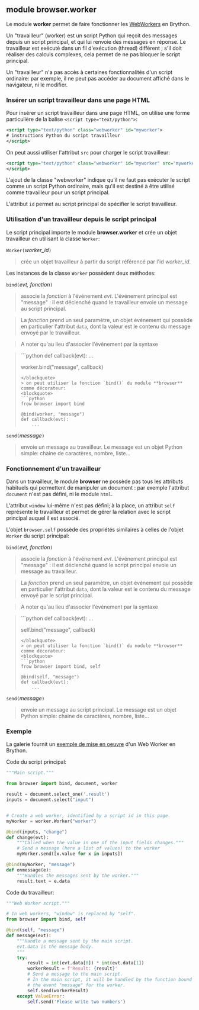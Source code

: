 module **browser.worker**
-------------------------

Le module **worker** permet de faire fonctionner les
[WebWorkers](https://developer.mozilla.org/en-US/docs/Web/API/Web_Workers_API)
en Brython.

Un "travailleur" (worker) est un script Python qui reçoit des messages depuis
un script principal, et qui lui renvoie des messages en réponse. Le
travailleur est exécuté dans un fil d'exécution (thread) différent ; s'il
doit réaliser des calculs complexes, cela permet de ne pas bloquer le script
principal.

Un "travailleur" n'a pas accès à certaines fonctionnalités d'un script
ordinaire: par exemple, il ne peut pas accéder au document affiché dans le
navigateur, ni le modifier.

### Insérer un script travailleur dans une page HTML

Pour insérer un script travailleur dans une page HTML, on utilise une forme
particulière de la balise `<script type="text/python">`:

```xml
<script type="text/python" class="webworker" id="myworker">
# instructions Python du script travailleur
</script>
```

On peut aussi utiliser l'attribut `src` pour charger le script travailleur:

```xml
<script type="text/python" class="webworker" id="myworker" src="myworker.py">
</script>
```

L'ajout de la classe "webworker" indique qu'il ne faut pas exécuter le script
comme un script Python ordinaire, mais qu'il est destiné à être utilisé comme
travailleur pour un script principal.

L'attribut `id` permet au script principal de spécifier le script travailleur.

### Utilisation d'un travailleur depuis le script principal

Le script principal importe le module **browser.worker** et crée un objet
travailleur en utilisant la classe `Worker`:

`Worker(`_worker_id_`)`

> crée un objet travailleur à partir du script référencé par l'id _worker_id_.

Les instances de la classe `Worker` possèdent deux méthodes:

`bind(`_evt, fonction_`)`

> associe la _fonction_ à l'événement _evt_. L'événement principal est
> "message" : il est déclenché quand le travailleur envoie un message au
> script principal.

> La _fonction_ prend un seul paramètre, un objet événement qui possède
> en particulier l'attribut `data`, dont la valeur est le contenu du
> message envoyé par le travailleur.

> A noter qu'au lieu d'associer l'événement par la syntaxe

<blockquote>
```python
def callback(evt):
    ...

worker.bind("message", callback)
```
</blockquote>
> on peut utiliser la fonction `bind()` du module **browser** comme décorateur:
<blockquote>
```python
frow browser import bind

@bind(worker, "message")
def callback(evt):
    ...
```
</blockquote>

`send(`_message_`)`

> envoie un message au travailleur. Le message est un objet Python simple:
> chaine de caractères, nombre, liste...

### Fonctionnement d'un travailleur

Dans un travailleur, le module **browser** ne possède pas tous les attributs
habituels qui permettent de manipuler un document : par exemple l'attribut
`document` n'est pas défini, ni le module `html`.

L'attribut `window` lui-même n'est pas défini; à la place, un attribut `self`
représente le travailleur et permet de gérer la relation avec le script
principal auquel il est associé.

L'objet `browser.self` possède des propriétés similaires à celles de l'objet
`Worker` du script principal:

`bind(`_evt, fonction_`)`

> associe la _fonction_ à l'événement _evt_. L'événement principal est
> "message" : il est déclenché quand le script principal envoie un message au
> travailleur.

> La _fonction_ prend un seul paramètre, un objet événement qui possède
> en particulier l'attribut `data`, dont la valeur est le contenu du
> message envoyé par le script principal.

> A noter qu'au lieu d'associer l'événement par la syntaxe

<blockquote>
```python
def callback(evt):
    ...

self.bind("message", callback)
```
</blockquote>
> on peut utiliser la fonction `bind()` du module **browser** comme décorateur:
<blockquote>
```python
frow browser import bind, self

@bind(self, "message")
def callback(evt):
    ...
```
</blockquote>

`send(`_message_`)`

> envoie un message au script principal. Le message est un objet Python
> simple: chaine de caractères, nombre, liste...

### Exemple

La galerie fournit un [exemple de mise en oeuvre](/gallery/webworker_mdn.html)
d'un Web Worker en Brython.

Code du script principal:

```python
"""Main script."""

from browser import bind, document, worker

result = document.select_one('.result')
inputs = document.select("input")


# Create a web worker, identified by a script id in this page.
myWorker = worker.Worker("worker")

@bind(inputs, "change")
def change(evt):
    """Called when the value in one of the input fields changes."""
    # Send a message (here a list of values) to the worker
    myWorker.send([x.value for x in inputs])

@bind(myWorker, "message")
def onmessage(e):
    """Handles the messages sent by the worker."""
    result.text = e.data
```

Code du travailleur:

```python
"""Web Worker script."""

# In web workers, "window" is replaced by "self".
from browser import bind, self

@bind(self, "message")
def message(evt):
    """Handle a message sent by the main script.
    evt.data is the message body.
    """
    try:
        result = int(evt.data[0]) * int(evt.data[1])
        workerResult = f'Result: {result}'
        # Send a message to the main script.
        # In the main script, it will be handled by the function bound to
        # the event "message" for the worker.
        self.send(workerResult)
    except ValueError:
        self.send('Please write two numbers')
```

